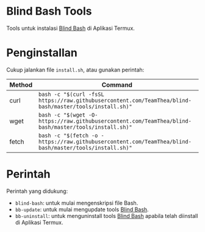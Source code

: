 # Blind Bash Tools
Tools untuk instalasi [Blind Bash](https://github.com/TeamThea/blind-bash) di Aplikasi Termux.

# Penginstallan
Cukup jalankan file `install.sh`, atau gunakan perintah:

Method | Command 
-------|--------------------------------------------
curl   | `bash -c "$(curl -fsSL https://raw.githubusercontent.com/TeamThea/blind-bash/master/tools/install.sh)"`
wget   | `bash -c "$(wget -O- https://raw.githubusercontent.com/TeamThea/blind-bash/master/tools/install.sh)"`
fetch  | `bash -c "$(fetch -o - https://raw.githubusercontent.com/TeamThea/blind-bash/master/tools/install.sh)"`

# Perintah
Perintah yang didukung:
* `blind-bash`: untuk mulai mengenskripsi file Bash.
* `bb-update`: untuk mulai mengupdate tools [Blind Bash](https://github.com/TeamThea/blind-bash).
* `bb-uninstall`: untuk menguninstall tools [Blind Bash](https://github.com/TeamThea/blind-bash) apabila telah diinstall di Aplikasi Termux.
